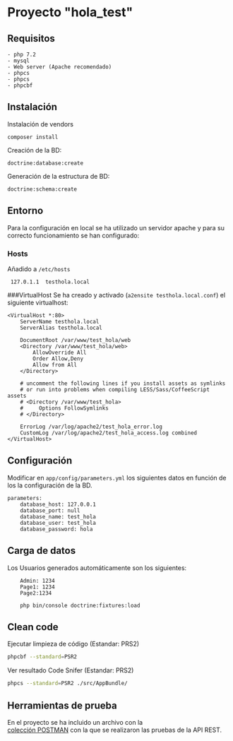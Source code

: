 # Proyecto "hola_test"

## Requisitos
    - php 7.2
    - mysql
    - Web server (Apache recomendado)
    - phpcs
    - phpcs
    - phpcbf
## Instalación 
Instalación de vendors
```
composer install
```
Creación de la BD:
```
doctrine:database:create
```
Generación de la estructura de BD:
```
doctrine:schema:create
```
## Entorno
Para la configuración en local se ha utilizado un servidor apache y para su correcto funcionamiento se han configurado:
### Hosts
Añadido a `/etc/hosts`
```
 127.0.1.1  testhola.local
```
###VirtualHost
Se ha creado y activado (`a2ensite testhola.local.conf`)
el siguiente virtualhost:
```
<VirtualHost *:80>
    ServerName testhola.local
    ServerAlias testhola.local

    DocumentRoot /var/www/test_hola/web
    <Directory /var/www/test_hola/web>
        AllowOverride All
        Order Allow,Deny
        Allow from All
    </Directory>

    # uncomment the following lines if you install assets as symlinks
    # or run into problems when compiling LESS/Sass/CoffeeScript assets
    # <Directory /var/www/test_hola>
    #     Options FollowSymlinks
    # </Directory>

    ErrorLog /var/log/apache2/test_hola_error.log
    CustomLog /var/log/apache2/test_hola_access.log combined
</VirtualHost>
```
## Configuración
Modificar en  `app/config/parameters.yml` los siguientes datos en función  de los la configuración de la BD.
```
parameters:
    database_host: 127.0.0.1
    database_port: null
    database_name: test_hola
    database_user: test_hola
    database_password: hola
```
## Carga de datos
Los Usuarios generados automáticamente son los siguientes:
```
    Admin: 1234
    Page1: 1234
    Page2:1234
```
```
    php bin/console doctrine:fixtures:load
```
##  Clean code

Ejecutar limpieza de código (Estandar: PRS2) 
```bash
phpcbf --standard=PSR2
```
Ver resultado Code Snifer (Estandar: PRS2) 
```bash
phpcs --standard=PSR2 ./src/AppBundle/
```
## Herramientas de prueba
En el proyecto se ha incluido un archivo con la  
[colección POSTMAN](./HOLA_TEST_API.postman_collection.json) con la que se realizaron las pruebas de la API REST.
   